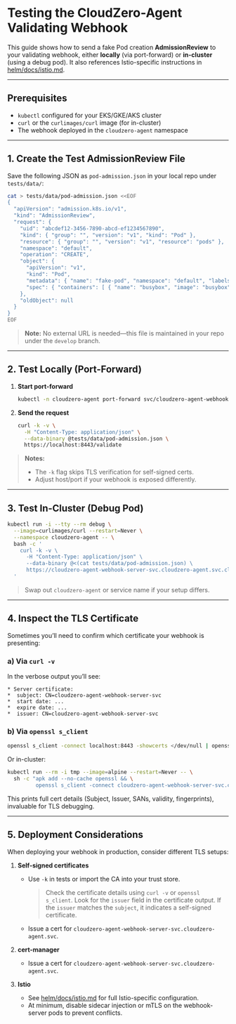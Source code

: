 # Testing the CloudZero-Agent Validating Webhook

This guide shows how to send a fake Pod creation **AdmissionReview** to your validating webhook, either **locally** (via port-forward) or **in-cluster** (using a debug pod). It also references Istio-specific instructions in [helm/docs/istio.md](../../helm/docs/istio.md).

---

## Prerequisites

- `kubectl` configured for your EKS/GKE/AKS cluster  
- `curl` or the `curlimages/curl` image (for in-cluster)  
- The webhook deployed in the `cloudzero-agent` namespace  

---

## 1. Create the Test AdmissionReview File

Save the following JSON as `pod-admission.json` in your local repo under `tests/data/`:

```bash
cat > tests/data/pod-admission.json <<EOF
{
  "apiVersion": "admission.k8s.io/v1",
  "kind": "AdmissionReview",
  "request": {
    "uid": "abcdef12-3456-7890-abcd-ef1234567890",
    "kind": { "group": "", "version": "v1", "kind": "Pod" },
    "resource": { "group": "", "version": "v1", "resource": "pods" },
    "namespace": "default",
    "operation": "CREATE",
    "object": {
      "apiVersion": "v1",
      "kind": "Pod",
      "metadata": { "name": "fake-pod", "namespace": "default", "labels": { "app": "fake" } },
      "spec": { "containers": [ { "name": "busybox", "image": "busybox", "command": ["sleep", "3600"] } ] }
    },
    "oldObject": null
  }
}
EOF
```  

> **Note:** No external URL is needed—this file is maintained in your repo under the `develop` branch.

---

## 2. Test Locally (Port-Forward)

1. **Start port-forward**  
   ```bash
   kubectl -n cloudzero-agent port-forward svc/cloudzero-agent-webhook-server-svc 8443:443
   ```

2. **Send the request**  
   ```bash
   curl -k -v \
     -H "Content-Type: application/json" \
     --data-binary @tests/data/pod-admission.json \
     https://localhost:8443/validate
   ```

> **Notes:**  
> - The `-k` flag skips TLS verification for self-signed certs.  
> - Adjust host/port if your webhook is exposed differently.

---

## 3. Test In-Cluster (Debug Pod)

```bash
kubectl run -i --tty --rm debug \
  --image=curlimages/curl --restart=Never \
  --namespace cloudzero-agent -- \
  bash -c '
    curl -k -v \
      -H "Content-Type: application/json" \
      --data-binary @<(cat tests/data/pod-admission.json) \
      https://cloudzero-agent-webhook-server-svc.cloudzero-agent.svc.cluster.local/validate
  '
```  

> Swap out `cloudzero-agent` or service name if your setup differs.

---

## 4. Inspect the TLS Certificate

Sometimes you’ll need to confirm which certificate your webhook is presenting:

### a) Via `curl -v`

In the verbose output you’ll see:
```
* Server certificate:
*  subject: CN=cloudzero-agent-webhook-server-svc
*  start date: ...
*  expire date: ...
*  issuer: CN=cloudzero-agent-webhook-server-svc
```

### b) Via `openssl s_client`

```bash
openssl s_client -connect localhost:8443 -showcerts </dev/null | openssl x509 -noout -text
```

Or in-cluster:

```bash
kubectl run --rm -i tmp --image=alpine --restart=Never -- \
  sh -c "apk add --no-cache openssl && \
         openssl s_client -connect cloudzero-agent-webhook-server-svc.cloudzero-agent.svc.cluster.local:443 -showcerts </dev/null | openssl x509 -noout -text"
```

This prints full cert details (Subject, Issuer, SANs, validity, fingerprints), invaluable for TLS debugging.

---

## 5. Deployment Considerations

When deploying your webhook in production, consider different TLS setups:

1. **Self-signed certificates**  
   - Use `-k` in tests or import the CA into your trust store.  
      > Check the certificate details using `curl -v` or `openssl s_client`. Look for the `issuer` field in the certificate output. If the `issuer` matches the `subject`, it indicates a self-signed certificate.  
   - Issue a cert for `cloudzero-agent-webhook-server-svc.cloudzero-agent.svc`.  

2. **cert-manager**  
   - Issue a cert for `cloudzero-agent-webhook-server-svc.cloudzero-agent.svc`.  
3. **Istio**  
   - See [helm/docs/istio.md](helm/docs/istio.md) for full Istio-specific configuration.  
   - At minimum, disable sidecar injection or mTLS on the webhook-server pods to prevent conflicts.

